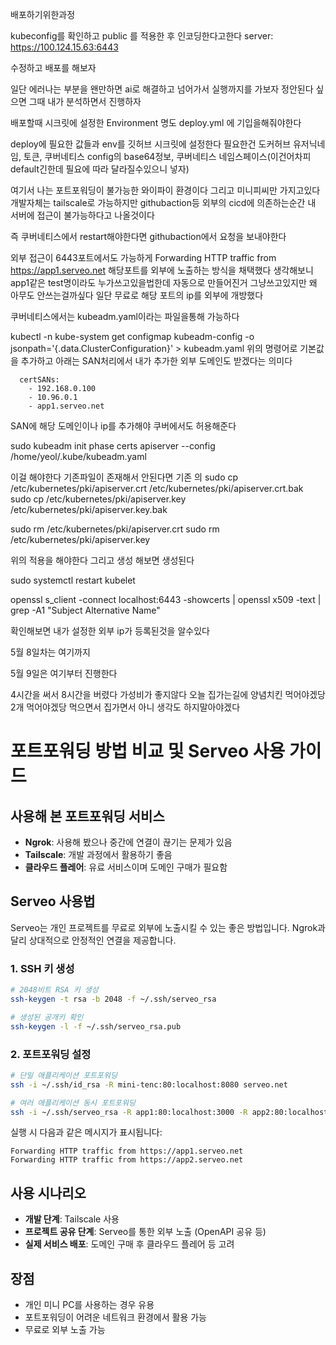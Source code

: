 배포하기위한과정

kubeconfig를 확인하고 public 를 적용한 후 인코딩한다고한다
server: https://100.124.15.63:6443

수정하고 배포를 해보자

일단 에러나는 부분을 왠만하면 ai로 해결하고 넘어가서 실행까지를 가보자 정안된다 싶으면 그때 내가 분석하면서 진행하자

배포할때 시크릿에 설정한
Environment 명도 deploy.yml 에 기입을해줘야한다

deploy에 필요한 값들과 env를 깃허브 시크릿에 설정한다
필요한건 도커허브 유저닉네임, 토큰, 쿠버네티스 config의 base64정보, 쿠버네티스 네임스페이스(이건어차피 default긴한데 필요에 따라 달라질수있으니 넣자)

여기서 나는 포트포워딩이 불가능한 와이파이 환경이다 그리고 미니피씨만 가지고있다
개발자체는 tailscale로 가능하지만 githubaction등 외부의 cicd에 의존하는순간 내 서버에 접근이 불가능하다고 나올것이다

즉 쿠버네티스에서 restart해야한다면 githubaction에서 요청을 보내야한다

외부 접근이 6443포트에서도 가능하게 Forwarding HTTP traffic from https://app1.serveo.net 해당포트를 외부에 노출하는 방식을 채택했다
생각해보니 app1같은 test명이라도 누가쓰고있을법한데 자동으로 만들어진거 그냥쓰고있지만 왜 아무도 안쓰는걸까싶다
일단 무료로 해당 포트의 ip를 외부에 개방했다

쿠버네티스에서는 kubeadm.yaml이라는 파일을통해 가능하다

kubectl -n kube-system get configmap kubeadm-config -o jsonpath='{.data.ClusterConfiguration}' > kubeadm.yaml
위의 명령어로 기본값을 추가하고 아래는 SAN처리에서 내가 추가한 외부 도메인도 받겠다는 의미다

```
  certSANs:
    - 192.168.0.100
    - 10.96.0.1
    - app1.serveo.net
```

SAN에 해당 도메인이나 ip를 추가해야 쿠버에서도 허용해준다

sudo kubeadm init phase certs apiserver --config /home/yeol/.kube/kubeadm.yaml

이걸 해야한다 기존파일이 존재해서 안된다면 기존 의
sudo cp /etc/kubernetes/pki/apiserver.crt /etc/kubernetes/pki/apiserver.crt.bak
sudo cp /etc/kubernetes/pki/apiserver.key /etc/kubernetes/pki/apiserver.key.bak

sudo rm /etc/kubernetes/pki/apiserver.crt
sudo rm /etc/kubernetes/pki/apiserver.key

위의 적용을 해야한다 그리고 생성 해보면 생성된다

sudo systemctl restart kubelet

openssl s_client -connect localhost:6443 -showcerts | openssl x509 -text | grep -A1 "Subject Alternative Name"

확인해보면 내가 설정한 외부 ip가 등록된것을 알수있다

5월 8일차는 여기까지

5월 9일은 여기부터 진행한다

4시간을 써서 8시간을 버렸다 가성비가 좋지않다
오늘 집가는길에 양념치킨 먹어야겠당 2개 먹어야겠당 먹으면서 집가면서 아니 생각도 하지말아야겠다

# 포트포워딩 방법 비교 및 Serveo 사용 가이드

## 사용해 본 포트포워딩 서비스

- **Ngrok**: 사용해 봤으나 중간에 연결이 끊기는 문제가 있음
- **Tailscale**: 개발 과정에서 활용하기 좋음
- **클라우드 플레어**: 유료 서비스이며 도메인 구매가 필요함

## Serveo 사용법

Serveo는 개인 프로젝트를 무료로 외부에 노출시킬 수 있는 좋은 방법입니다. Ngrok과 달리 상대적으로 안정적인 연결을 제공합니다.

### 1. SSH 키 생성

```bash
# 2048비트 RSA 키 생성
ssh-keygen -t rsa -b 2048 -f ~/.ssh/serveo_rsa

# 생성된 공개키 확인
ssh-keygen -l -f ~/.ssh/serveo_rsa.pub
```

### 2. 포트포워딩 설정

```bash
# 단일 애플리케이션 포트포워딩
ssh -i ~/.ssh/id_rsa -R mini-tenc:80:localhost:8080 serveo.net

# 여러 애플리케이션 동시 포트포워딩
ssh -i ~/.ssh/serveo_rsa -R app1:80:localhost:3000 -R app2:80:localhost:4000 serveo.net
```

실행 시 다음과 같은 메시지가 표시됩니다:

```
Forwarding HTTP traffic from https://app1.serveo.net
Forwarding HTTP traffic from https://app2.serveo.net
```

## 사용 시나리오

- **개발 단계**: Tailscale 사용
- **프로젝트 공유 단계**: Serveo를 통한 외부 노출 (OpenAPI 공유 등)
- **실제 서비스 배포**: 도메인 구매 후 클라우드 플레어 등 고려

## 장점

- 개인 미니 PC를 사용하는 경우 유용
- 포트포워딩이 어려운 네트워크 환경에서 활용 가능
- 무료로 외부 노출 가능
